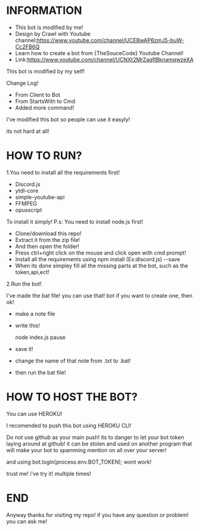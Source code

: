 # INFORMATION

* This bot is modified by me!
* Design by Crawl with Youtube channel:https://www.youtube.com/channel/UCEBwAP6zmJ5-buW-Cc2FB6Q
* Learn how to create a bot from {TheSouceCode} Youtube Channel!
* Link:https://www.youtube.com/channel/UCNXt2MrZaqfIBknamqwzeXA

This bot is modified by my self!

Change Log!
* From Client to Bot
* From StartsWith to Cmd
* Added more command!

I've modified this bot so people can use it easyly!

its not hard at all!

# HOW TO RUN?

1.You need to install all the requirements first!
  * Discord.js
  * ytdl-core
  * simple-youtube-api
  * FFMPEG
  * opusscript
  
  To install it simply! P.s: You need to install node.js first!
  
  * Clone/download this repo!
  * Extract it from the zip file!
  * And then open the folder!
  * Press ctrl+right click on the mouse and click open with cmd prompt!
  * Install all the requirements using npm install (Ex:discord.js) --save
  * When its done simpley fill all the missing parts at the bot, such as the token,api,ect!
  
2.Run the bot!

I've made the bat file! you can use that! bot if you want to create one, then ok!

  * make a note file
  * write this!
  
    node index.js
    pause
    
  * save it!
  * change the name of that note from .txt to .bat!
  * then run the bat file!
  
# HOW TO HOST THE BOT?

  You can use HEROKU!
  
  I recomended to push this bot using HEROKU CLI!
  
  Do not use github as your main push!
  its to danger to let your bot token laying around at github!
  it can be stolen and used on another program that will make your bot to spamming mention
  on all over your server!
  
  and using bot.login(process.env.BOT_TOKEN); wont work!
  
  trust me! i've try it! multiple times!
  
  # END
  
  Anyway thanks for visiting my repo!
  if you have any question or problem! you can ask me!
